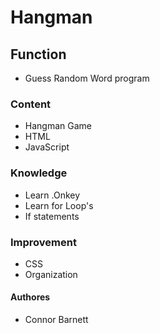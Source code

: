 # Hangman

## Function
  * Guess Random Word program

### Content
  * Hangman Game
  * HTML
  * JavaScript

### Knowledge
  * Learn .Onkey
  * Learn for Loop's
  * If statements

### Improvement 
  * CSS
  * Organization

#### Authores
  * Connor Barnett
